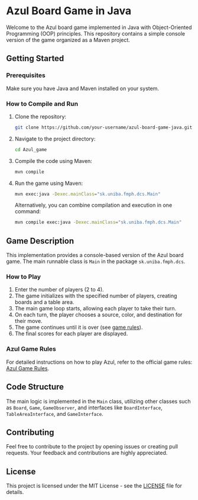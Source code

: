 # Azul Board Game in Java

Welcome to the Azul board game implemented in Java with Object-Oriented Programming (OOP) principles. This repository contains a simple console version of the game organized as a Maven project.

## Getting Started

### Prerequisites

Make sure you have Java and Maven installed on your system.

### How to Compile and Run

1. Clone the repository:

    ```bash
    git clone https://github.com/your-username/azul-board-game-java.git
    ```

2. Navigate to the project directory:

    ```bash
    cd Azul_game
    ```

3. Compile the code using Maven:

    ```bash
    mvn compile
    ```

4. Run the game using Maven:

    ```bash
    mvn exec:java -Dexec.mainClass="sk.uniba.fmph.dcs.Main"
    ```

    Alternatively, you can combine compilation and execution in one command:

    ```bash
    mvn compile exec:java -Dexec.mainClass="sk.uniba.fmph.dcs.Main"
    ```

## Game Description

This implementation provides a console-based version of the Azul board game. The main runnable class is `Main` in the package `sk.uniba.fmph.dcs`.

### How to Play

1. Enter the number of players (2 to 4).
2. The game initializes with the specified number of players, creating boards and a table area.
3. The main game loop starts, allowing each player to take their turn.
4. On each turn, the player chooses a source, color, and destination for their move.
5. The game continues until it is over (see [game rules](https://www.wikihow.com/Play-Azul)).
6. The final scores for each player are displayed.

### Azul Game Rules

For detailed instructions on how to play Azul, refer to the official game rules: [Azul Game Rules](https://www.wikihow.com/Play-Azul).

## Code Structure

The main logic is implemented in the `Main` class, utilizing other classes such as `Board`, `Game`, `GameObserver`, and interfaces like `BoardInterface`, `TableAreaInterface`, and `GameInterface`.

## Contributing

Feel free to contribute to the project by opening issues or creating pull requests. Your feedback and contributions are highly appreciated.

## License

This project is licensed under the MIT License - see the [LICENSE](LICENSE) file for details.
